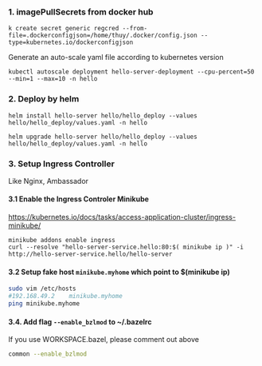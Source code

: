 ### 1.  imagePullSecrets from docker hub
```shell
k create secret generic regcred --from-file=.dockerconfigjson=/home/thuy/.docker/config.json --type=kubernetes.io/dockerconfigjson
```
Generate an auto-scale yaml file according to kubernetes version 
```shell
kubectl autoscale deployment hello-server-deployment --cpu-percent=50 --min=1 --max=10 -n hello
```
### 2. Deploy by helm
```shell
helm install hello-server hello/hello_deploy --values hello/hello_deploy/values.yaml -n hello
```

```shell
helm upgrade hello-server hello/hello_deploy --values hello/hello_deploy/values.yaml -n hello
```

### 3. Setup Ingress Controller
Like Nginx, Ambassador

#### 3.1 Enable the Ingress Controler Minikube
https://kubernetes.io/docs/tasks/access-application-cluster/ingress-minikube/
```
minikube addons enable ingress
curl --resolve "hello-server-service.hello:80:$( minikube ip )" -i http://hello-server-service.hello/hello-server
```
#### 3.2 Setup fake host `minikube.myhome` which point to $(minikube ip)
```sh
sudo vim /etc/hosts
#192.168.49.2    minikube.myhome
ping minikube.myhome
```

#### 3.4. Add flag `--enable_bzlmod` to ~/.bazelrc
If you use WORKSPACE.bazel, please comment out above
```sh
common --enable_bzlmod
```